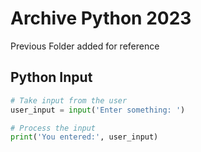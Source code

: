# Archive Python 2023

Previous Folder added for reference

## Python Input

```python
# Take input from the user
user_input = input('Enter something: ')

# Process the input
print('You entered:', user_input)

```
